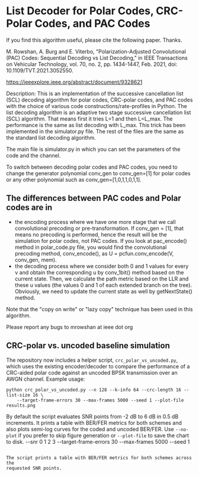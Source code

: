 # List Decoder for Polar Codes, CRC-Polar Codes, and PAC Codes
If you find this algorithm useful, please cite the following paper. Thanks.

M. Rowshan, A. Burg and E. Viterbo, "Polarization-Adjusted Convolutional (PAC) Codes: Sequential Decoding vs List Decoding," in IEEE Transactions on Vehicular Technology, vol. 70, no. 2, pp. 1434-1447, Feb. 2021, doi: 10.1109/TVT.2021.3052550.

https://ieeexplore.ieee.org/abstract/document/9328621

Description: 
This is an implementation of the successive cancellation list (SCL) decoding algorithm for polar codes, CRC-polar codes, and PAC codes with the choice of various code constructions/rate-profiles in Python. 
The list decoding algorithm is an adaptive two stage successive cancellation list (SCL) algorithm. That means first it tries L=1 and then L=L_max. The performance is the same as list decoding with L_max. This trick has been implemented in the simulator.py file. The rest of the files are the same as the standard list decoding algorithm.

The main file is simulator.py in which you can set the parameters of the code and the channel.

To switch between decoding polar codes and PAC codes, you need to change the generator polynomial conv_gen to conv_gen=[1] for polar codes or any other polynomial such as conv_gen=[1,0,1,1,0,1,1].

## The differences between PAC codes and Polar codes are in 
- the encoding process where we have one more stage that we call convolutional precoding or pre-transformation. If conv_gen = [1], that means no precoding is performed, hence the result will be the simulation for polar codes, not PAC codes. If you look at  pac_encode() method in polar_code.py file, you would find the convolutional precoding method, conv_encode(), as U = pcfun.conv_encode(V, conv_gen, mem).
- the decoding process where we consider both 0 and 1 values for every v and obtain the corresponding u by conv_1bit() method based on the current state. Then, we calculate the path metric based on the LLR and these u values (the values 0 and 1 of each extended branch on the tree). Obviously, we need to update the current state as well by getNextState() method.

Note that the "copy on write" or "lazy copy" technique has been used in this algorithm.

Please report any bugs to mrowshan at ieee dot org

## CRC-polar vs. uncoded baseline simulation

The repository now includes a helper script, `crc_polar_vs_uncoded.py`, which
uses the existing encoder/decoder to compare the performance of a CRC-aided
polar code against an uncoded BPSK transmission over an AWGN channel. Example
usage:

```
python crc_polar_vs_uncoded.py --n 128 --k-info 64 --crc-length 16 --list-size 16 \
    --target-frame-errors 30 --max-frames 5000 --seed 1 --plot-file results.png
```

By default the script evaluates SNR points from -2 dB to 6 dB in 0.5 dB
increments. It prints a table with BER/FER metrics for both schemes and also
plots semi-log curves for the coded and uncoded BER/FER. Use `--no-plot` if you
prefer to skip figure generation or `--plot-file` to save the chart to disk.
    --snr 0 1 2 3 --target-frame-errors 30 --max-frames 5000 --seed 1
```

The script prints a table with BER/FER metrics for both schemes across the
requested SNR points.
